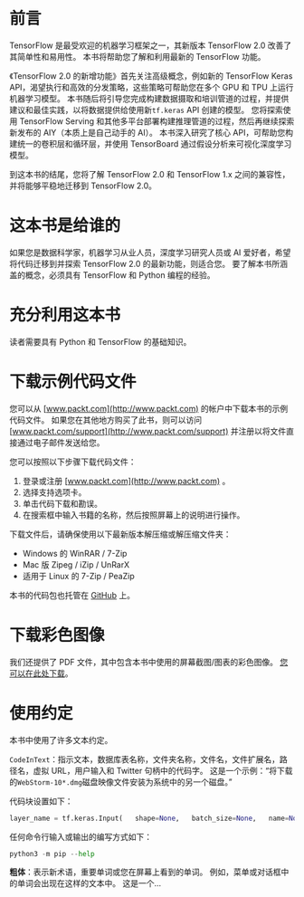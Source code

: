 # 前言

TensorFlow 是最受欢迎的机器学习框架之一，其新版本 TensorFlow 2.0 改善了其简单性和易用性。 本书将帮助您了解和利用最新的 TensorFlow 功能。

《TensorFlow 2.0 的新增功能》首先关注高级概念，例如新的 TensorFlow Keras API，渴望执行和高效的分发策略，这些策略可帮助您在多个 GPU 和 TPU 上运行机器学习模型。 本书随后将引导您完成构建数据摄取和培训管道的过程，并提供建议和最佳实践，以将数据提供给使用新`tf.keras` API 创建的模型。 您将探索使用 TensorFlow Serving 和其他多平台部署构建推理管道的过程，然后再继续探索新发布的 AIY（本质上是自己动手的 AI）。 本书深入研究了核心 API，可帮助您构建统一的卷积层和循环层，并使用 TensorBoard 通过假设分析来可视化深度学习模型。

到这本书的结尾，您将了解 TensorFlow 2.0 和 TensorFlow 1.x 之间的兼容性，并将能够平稳地迁移到 TensorFlow 2.0。

# 这本书是给谁的

如果您是数据科学家，机器学习从业人员，深度学习研究人员或 AI 爱好者，希望将代码迁移到并探索 TensorFlow 2.0 的最新功能，则适合您。 要了解本书所涵盖的概念，必须具有 TensorFlow 和 Python 编程的经验。

# 充分利用这本书

读者需要具有 Python 和 TensorFlow 的基础知识。

# 下载示例代码文件

您可以从 [www.packt.com](http://www.packt.com) 的帐户中下载本书的示例代码文件。 如果您在其他地方购买了此书，则可以访问 [www.packt.com/support](http://www.packt.com/support) 并注册以将文件直接通过电子邮件发送给您。

您可以按照以下步骤下载代码文件：

1.  登录或注册 [www.packt.com](http://www.packt.com) 。
2.  选择支持选项卡。
3.  单击代码下载和勘误。
4.  在搜索框中输入书籍的名称，然后按照屏幕上的说明进行操作。

下载文件后，请确保使用以下最新版本解压缩或解压缩文件夹：

*   Windows 的 WinRAR / 7-Zip
*   Mac 版 Zipeg / iZip / UnRarX
*   适用于 Linux 的 7-Zip / PeaZip

本书的代码包也托管在 [GitHub](https://github.com/PacktPublishing/What-s-New-in-TensorFlow-2.0) 上。

# 下载彩色图像

我们还提供了 PDF 文件，其中包含本书中使用的屏幕截图/图表的彩色图像。 [您可以在此处下载](_ColorImages.pdf)。

# 使用约定

本书中使用了许多文本约定。

`CodeInText`：指示文本，数据库表名称，文件夹名称，文件名，文件扩展名，路径名，虚拟 URL，用户输入和 Twitter 句柄中的代码字。 这是一个示例：“将下载的`WebStorm-10*.dmg`磁盘映像文件安装为系统中的另一个磁盘。”

代码块设置如下：

```py
layer_name = tf.keras.Input(   shape=None,   batch_size=None,   name=None,   dtype=None,   sparse=False,   tensor=None,   **kwargs)
```

任何命令行输入或输出的编写方式如下：

```py
python3 -m pip --help
```

**粗体**：表示新术语，重要单词或您在屏幕上看到的单词。 例如，菜单或对话框中的单词会出现在这样的文本中。 这是一个...